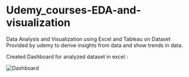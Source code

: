 # Udemy_courses-EDA-and-visualization
Data Analysis and Visualization using Excel and Tableau on Dataset Provided by udemy to derive insights from data and show trends in data.

Created Dashboard for analyzed dataset in excel :

![Dashboard](https://user-images.githubusercontent.com/60444856/145339071-cfb7dae2-16fb-4f4c-a478-6be95029a133.png)


